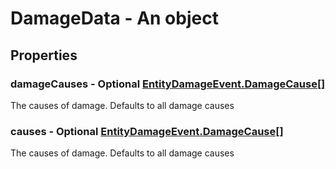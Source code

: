 

# DamageData - An object



## Properties



### damageCauses - Optional [EntityDamageEvent.DamageCause[]](EntityDamageEvent.DamageCause[])



 The causes of damage. Defaults to all damage causes



### causes - Optional [EntityDamageEvent.DamageCause[]](EntityDamageEvent.DamageCause[])



 The causes of damage. Defaults to all damage causes

